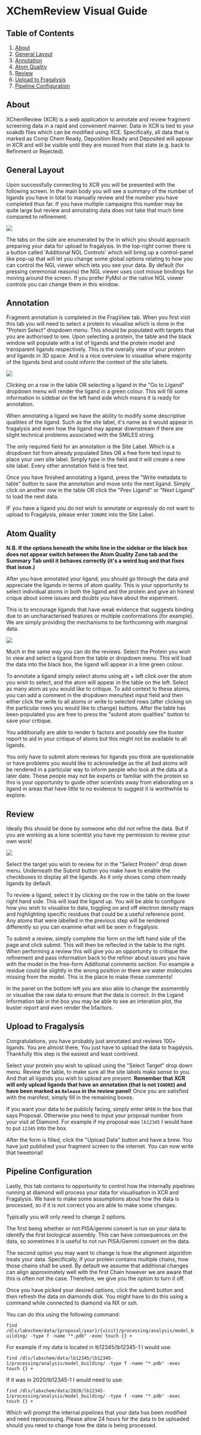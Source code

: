 # XChemReview Visual Guide

## Table of Contents

1. [About](#about)
2. [General Layout](#general-layout)
3. [Annotation](#annotation)
4. [Atom Quality](#atom-quality)
5. [Review](#review)
6. [Upload to Fragalysis](#upload-to-fragalysis)
7. [Pipeline Configuration](#pipeline-configuration)

## About

XChemReview (XCR) is a web application to annotate and review fragment screening data in a rapid and convenient manner. Data in XCR is tied to your soakdb files which can be modified using XCE. Specifically, all data that is marked as Comp Chem Ready, Deposition Ready and Deposited will appear in XCR and will be visible until they are moved from that state (e.g. back to Refinment or Rejected).

## General Layout

Upon successfully connecting to XCR you will be presented with the following screen. In the main body you will see a summary of the number of ligands you have in total to manually review and the number you have completed thus far. If you have multiple campaigns this number may be quite large but review and annotating data does not take that much time compared to refinement.

![](main.png)

The tabs on the side are enumerated by the in which you should approach preparing your data for upload to fragalysis. In the top-right corner there is a button called 'Additional NGL Controls' which will bring up a control-panel like pop-up that will let you change some global options relating to how you can control the NGL viewer which lets you see your data. By default (for pressing ceremonial reasons) the NGL viewer uses coot mouse bindings for moving around the screen. If you prefer PyMol or the native NGL viewer controls you can change them in this window.

## Annotation

Fragment annotation is completed in the FragView tab. When you first visit this tab you will need to select a protein to visualise which is done in the "Protein Select" dropdown menu. This should be populated with targets that you are authorised to see. Upon selecting a protein, the table and the black window will populate with a list of ligands and the protein model and transparent ligands respectively. This is the overally view of your protein and ligands in 3D space. And is a nice overview to visualise where majority of the ligands bind and could inform the context of the site labels.

![](fragview.png)

Clicking on a row in the table OR selecting a ligand in the "Go to Ligand" dropdown menu will render the ligand in a green colour. This will fill some information in sidebar on the left hand side which means it is ready for annotation.

When annotating a ligand we have the ability to modify some descriptive qualities of the ligand. Such as the site label, it's name as it would appear in fragalysis and even how the ligand may appear downstream if there are slight technical problems associated with the SMILES string.

The only required field for an annotation is the Site Label. Which is a dropdown list from already populated Sites OR a free form text input to place your own site label. Simply type in the field and it will create a new site label. Every other annotation field is free text.

Once you have finished annotating a ligand, press the "Write metadata to table" button to save the annotation and move onto the next ligand. Simply click on another row in the table OR click the "Prev Ligand" or "Next Ligand" to load the next data.

IF you have a ligand you do not wish to annotate or expressly do not want to upload to Fragalysis, please enter `IGNORE` into the Site Label.

## Atom Quality

**N.B. If the options beneath the white line in the sidebar or the black box does not appear switch between the Atom Quality Zone tab and the Summary Tab until it behaves correctly (it's a weird bug and that fixes that issue.)**

After you have annotated your ligand, you should go through the data and appreciate the ligands in terms of atom quality. This is your opportunity to select individual atoms in both the ligand and the protein and give an honest crique about some issues and doubts you have about the experiment.

This is to encourage ligands that have weak evidence that suggests binding due to an uncharacterised features or multiple conformations (for example). We are simply providing the mechanisms to be forthcoming with marginal data.

![](aqz.png)

Much in the same way you can do the reviews. Select the Protein you wish to view and select a ligand from the table or dropdown menu. This will load the data into the black box, the ligand will appear in a lime green colour.

To annotate a ligand simply select atoms using alt + left click over the atom you wish to select, and the atom will appear in the table on the left. Select as many atom as you would like to critique. To add context to these atoms, you can add a comment in the dropdown menu/text input field and then either click the write to all atoms or write to selected rows (after clicking on the particular rows you would like to change) buttons. After the table has been populated you are free to press the "submit atom qualities" button to save your critique.

You additionally are able to render b factors and possibly see the buster report to aid in your critique of atoms but this might not be available to all ligands.

You only have to submit atom reviews for ligands you think are questionable or have problems you would like to acknowledge as the all bad atoms will be rendered in a particular way to inform people who look at the data at a later date. These people may not be experts or familiar with the protein so this is your opportunity to guide other scientists away from elaborating on a ligand in areas that have little to no evidence to suggest it is worthwhile to explore.

## Review

Ideally this should be done by someone who did not refine the data. But if you are working as a lone scientist you have my permission to review your own work!

![](review.png)

Select the target you wish to review for in the "Select Protein" drop down menu. Underneath the Submit button you make have to enable the checkboxes to display all the ligands. As it only shows comp chem ready ligands by default.

To review a ligand, select it by clicking on the row in the table on the lower right hand side. This will load the ligand up. You will be able to configure how you wish to visualise to data, toggling on and off electron density maps and highlighting specific residues that could be a useful reference point. Any atoms that were labelled in the previous step will be rendered differently so you can examine what will be seen in fragalysis.

To submit a review, simply complete the form on the left hand side of the page and click submit. This will then be reflected in the table to the right. When performing a review this will give you an opportunity to critique the refinement and pass information back to the refiner about issues you have with the model in the free-form Additional comments section. For example a residue could be slightly in the wrong position or there are water molecules missing from the model. This is the place to make these comments!

In the panel on the bottom left you are also able to change the assmembly or visualise the raw data to ensure that the data is correct. In the Ligand Information tab in the box you may be able to see an interation plot, the buster report and even render the bfactors.

## Upload to Fragalysis

Congratulations, you have probably just annotated and reviews 100+ ligands. You are almost there, You just have to upload the data to fragalysis. Thankfully this step is the easiest and least contrived.

Select your protein you wish to upload using the "Select Target" drop down menu. Review the table, to make sure all the site labels make sense to you. And that all ligands you wish to upload are present. **Remember that XCR will only upload ligands that have an annotation (that is not `IGNORE`) and have been marked as `Release` in the review panel!** Once you are satisfied with the manifest, simply fill in the remaining boxes.

If you want your data to be publicly facing, simply enter `OPEN` in the box that says Proposal. Otherwise you need to input your proposal number from your visit at Diamond. For example if my proposal was `lb12345` I would have to put `12345` into the box.

After the form is filled, click the "Upload Data" button and have a brew. You have just published your fragment screen to the internet. You can now write that tweetorial!

## Pipeline Configuration

Lastly, this tab contains to opportunity to control how the internally pipelines running at diamond will process your data for visualisation in XCR and Fragalysis. We have to make some assumptions about how the data is processed, so if it is not correct you are able to make some changes.

Typically you will only need to change 2 options.

The first being whether or not PISA/gemmi convert is run on your data to identify the first biological assembly. This can have consequences on the data, so sometimes it is useful to not run PISA/Gemmi convert on the data.

The second option you may want to change is how the alignment algorithm treats your data. Specifically, if your protein contains multiple chains, how those chains shall be used. By default we assume that additional changes can align approximately well with the first Chain however we are aware that this is often not the case. Therefore, we give you the option to turn it off.

Once you have picked your desired options, click the submit button and then refresh the data on diamonds disk. You might have to do this using a command while connected to diamond via NX or ssh.

You can do this using the following command:

`find /dls/labxchem/data/{proposal/year}/{visit}/processing/analysis/model_building/ -type f -name "*.pdb" -exec touch {} +`

For example if my data is located in lb12345/lb12345-1 I would use:

`find /dls/labxchem/data/lb12345/lb12345-1/processing/analysis/model_building/ -type f -name "*.pdb" -exec touch {} +`

If it was in 2020/lb12345-1 I would need to use:

`find /dls/labxchem/data/2020/lb12345-1/processing/analysis/model_building/ -type f -name "*.pdb" -exec touch {} +`

Which will prompt the internal pipelines that your data has been modified and need reprocessing. Please allow 24 hours for the data to be uploaded should you need to change how the data is being processed.
